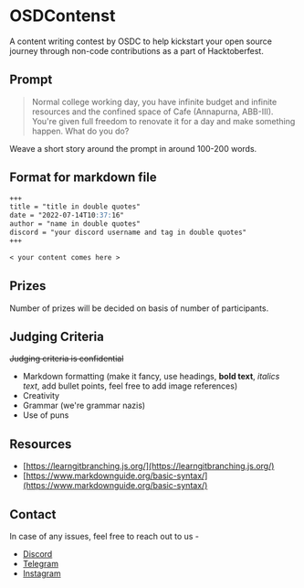 # OSDContenst
A content writing contest by OSDC to help kickstart your open source journey through non-code contributions as a part of Hacktoberfest.

## Prompt
> Normal college working day, you have infinite budget and infinite resources and the confined space of Cafe (Annapurna, ABB-III). You're given full freedom to renovate it for a day and make something happen. What do you do?

Weave a short story around the prompt in around 100-200 words.


## Format for markdown file
```md
+++
title = "title in double quotes"
date = "2022-07-14T10:37:16"
author = "name in double quotes"
discord = "your discord username and tag in double quotes"
+++

< your content comes here >
```

## Prizes
Number of prizes will be decided on basis of number of participants.

## Judging Criteria
~~Judging criteria is confidential~~
* Markdown formatting (make it fancy, use headings, **bold text**, *italics text*, add bullet points, feel free to add image references)
* Creativity
* Grammar (we're grammar nazis)
* Use of puns

## Resources
* [https://learngitbranching.js.org/](https://learngitbranching.js.org/)
* [https://www.markdownguide.org/basic-syntax/](https://www.markdownguide.org/basic-syntax/)

## Contact
In case of any issues, feel free to reach out to us -  
* [Discord](https://dsc.gg/jodc)
* [Telegram](https://t.me/jiitosdc)
* [Instagram](https://instagram/com/osdcjiit)